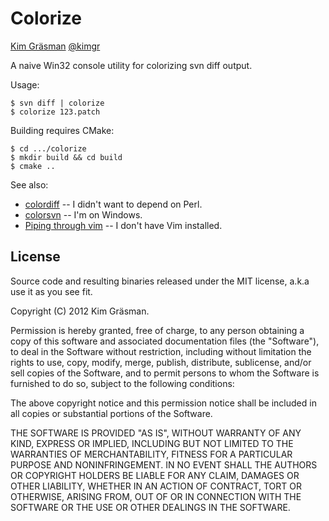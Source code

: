 ﻿Colorize
========

[Kim Gräsman](http://grundlig.wordpress.com)
[@kimgr](http://twitter.com/kimgr)

A naive Win32 console utility for colorizing svn diff output.

Usage:

    $ svn diff | colorize
    $ colorize 123.patch

Building requires CMake:

    $ cd .../colorize
    $ mkdir build && cd build
    $ cmake ..

See also:

 * [colordiff](http://colordiff.sourceforge.net/) -- I didn't want to depend on Perl.
 * [colorsvn](http://colorsvn.tigris.org/) -- I'm on Windows.
 * [Piping through vim](http://www.commandlinefu.com/commands/view/2420/colored-svn-diff) -- I don't have Vim installed.

License
-------
Source code and resulting binaries released under the MIT license, a.k.a use it as you see fit.

Copyright (C) 2012 Kim Gräsman.

Permission is hereby granted, free of charge, to any person obtaining a copy of this
software and associated documentation files (the "Software"), to deal in the Software
without restriction, including without limitation the rights to use, copy, modify, merge,
publish, distribute, sublicense, and/or sell copies of the Software, and to permit
persons to whom the Software is furnished to do so, subject to the following conditions:

The above copyright notice and this permission notice shall be included in all copies
or substantial portions of the Software.

THE SOFTWARE IS PROVIDED "AS IS", WITHOUT WARRANTY OF ANY KIND, EXPRESS OR IMPLIED,
INCLUDING BUT NOT LIMITED TO THE WARRANTIES OF MERCHANTABILITY, FITNESS FOR A PARTICULAR
PURPOSE AND NONINFRINGEMENT. IN NO EVENT SHALL THE AUTHORS OR COPYRIGHT HOLDERS BE LIABLE
FOR ANY CLAIM, DAMAGES OR OTHER LIABILITY, WHETHER IN AN ACTION OF CONTRACT, TORT OR
OTHERWISE, ARISING FROM, OUT OF OR IN CONNECTION WITH THE SOFTWARE OR THE USE OR OTHER
DEALINGS IN THE SOFTWARE.